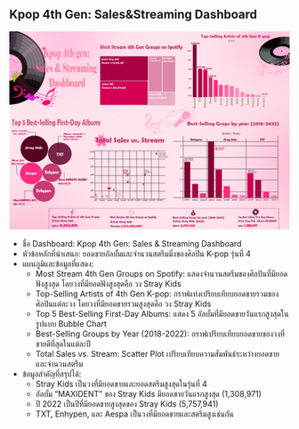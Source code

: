 ## Kpop 4th Gen: Sales&Streaming Dashboard
![story](img/Kpop.jpg)

- ชื่อ Dashboard: Kpop 4th Gen: Sales & Streaming Dashboard
- หัวข้อหลักที่นำเสนอ: ยอดขายอัลบั้มและจำนวนสตรีมมิ่งของศิลปิน K-pop รุ่นที่ 4
- แผนภูมิและข้อมูลที่แสดง:
  - Most Stream 4th Gen Groups on Spotify: แสดงจำนวนสตรีมของศิลปินที่มียอดฟังสูงสุด โดยวงที่มียอดฟังสูงสุดคือ วง Stray Kids
  - Top-Selling Artists of 4th Gen K-pop: กราฟแท่งเปรียบเทียบยอดขายรวมของศิลปินแต่ละวง โดยวงที่มียอดขายรวมสูงสุดคือ วง Stray Kids
  - Top 5 Best-Selling First-Day Albums: แสดง 5 อัลบั้มที่มียอดขายวันแรกสูงสุดในรูปแบบ Bubble Chart
  - Best-Selling Groups by Year (2018-2022): กราฟเปรียบเทียบยอดขายของวงที่ขายดีที่สุดในแต่ละปี
  - Total Sales vs. Stream: Scatter Plot เปรียบเทียบความสัมพันธ์ระหว่างยอดขายและจำนวนสตรีม
- ข้อมูลสำคัญที่สรุปได้:
  - Stray Kids เป็นวงที่มียอดขายและยอดสตรีมสูงสุดในรุ่นที่ 4
  - อัลบั้ม “MAXIDENT” ของ Stray Kids มียอดขายวันแรกสูงสุด (1,308,971)
  - ปี 2022 เป็นปีที่มียอดขายสูงสุดของ Stray Kids (5,757,941)
  - TXT, Enhypen, และ Aespa เป็นวงที่มียอดขายและสตรีมสูงเช่นกัน
